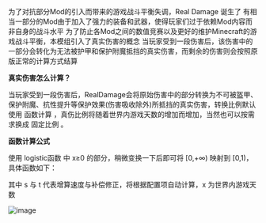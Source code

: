 为了对抗部分Mod的引入而带来的游戏战斗平衡失调，Real Damage 诞生了
有相当一部分的Mod由于加入了强力的装备和武器，使得玩家们过于依赖Mod内容而非自身的战斗水平
为了防止各Mod之间的数值竞赛以及更好的维护Minecraft的游戏战斗平衡，本模组引入了真实伤害的概念
当玩家受到一段伤害后，该伤害中的一部分会转化为无法被护甲和保护附魔抵挡的真实伤害，而剩余的伤害则会按照原版正常的计算方式结算



**真实伤害怎么计算？**

当玩家受到一段伤害后，RealDamage会将原始伤害中的部分转换为不可被盔甲、保护附魔、抗性提升等保护效果(伤害吸收除外)所抵挡的真实伤害，转换比例默认使用 函数计算 ，真伤比例将随着世界内游戏天数的增加而增加，当然也可以按需求换成 固定比例 。



**函数计算公式**

使用 logistic函数 中 x≥0 的部分，稍微变换一下后即可将 [0,+∞) 映射到 [0,1)，具体函数如下：

其中 s 与 t 代表增算速度与补偿修正，将根据配置项自动计算，x 为世界内游戏天数

![image](https://github.com/Ayou0702/RealDamage/assets/103827252/f14b87d1-1826-48d8-9ae9-905bcf9b2570)
